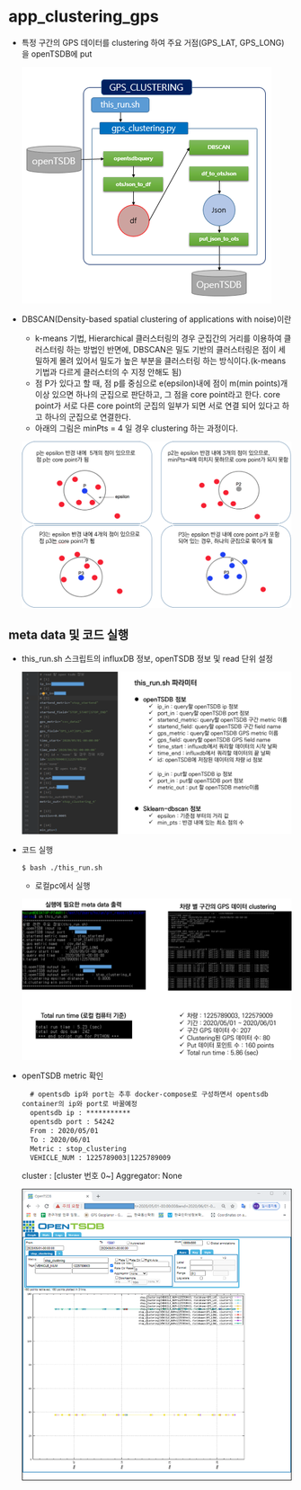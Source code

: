 # app_clustering_gps

- 특정 구간의 GPS 데이터를 clustering 하여 주요 거점(GPS_LAT, GPS_LONG) 을 openTSDB에 put

  ![코드아키텍쳐](./image/code_archi.PNG)

- DBSCAN(Density-based spatial clustering of applications with noise)이란

  - k-means 기법, Hierarchical 클러스터링의 경우 군집간의 거리를 이용하여 클러스터링 하는 방법인 반면에, DBSCAN은 밀도 기반의 클러스터링은 점이 세밀하게 몰려 있어서 밀도가 높은 부분을 클러스터링 하는 방식이다.(k-means 기법과 다르게 클러스터의 수 지정 안해도 됨)
  - 점 P가 있다고 할 때, 점 p를 중심으로 e(epsilon)내에 점이 m(min points)개 이상 있으면 하나의 군집으로 판단하고, 그 점을 core point라고 한다. core point가 서로 다른 core point의 군집의 일부가 되면 서로 연결 되어 있다고 하고 하나의 군집으로 연결한다.
  - 아래의 그림은 minPts = 4 일 경우 clustering 하는 과정이다.

  ![DBSCAN](./image/dbscan.png)



## meta data 및 코드 실행
- this_run.sh 스크립트의 influxDB 정보, openTSDB 정보 및 read 단위 설정

  ![그림2](./image/sh.png)

- 코드 실행

  ```
  $ bash ./this_run.sh
  ```

  - 로컬pc에서 실행

  ![로컬실행](./image/console.png)

  

- openTSDB metric 확인

        # opentsdb ip와 port는 추후 docker-compose로 구성하면서 opentsdb container의 ip와 port로 바꿀예정
        opentsdb ip : ***********
        opentsdb port : 54242
        From : 2020/05/01
        To : 2020/06/01
        Metric : stop_clustering
        VEHICLE_NUM : 1225789003|1225789009
    cluster : [cluster 번호 0~]
      Aggregator: None
  
  ![그림4](./image/web.png)

